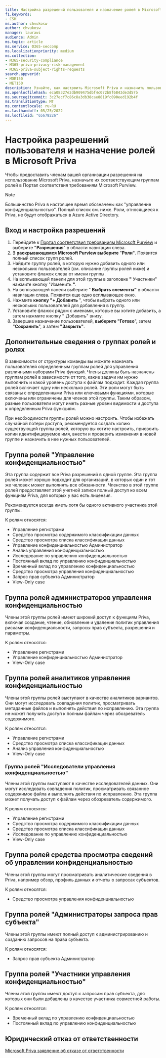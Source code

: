 ```yaml
---
title: Настройка разрешений пользователя и назначение ролей в Microsoft Priva
f1.keywords:
- CSH
ms.author: chvukosw
author: chvukosw
manager: laurawi
audience: Admin
ms.topic: article
ms.service: O365-seccomp
ms.localizationpriority: medium
ms.collection:
- M365-security-compliance
- M365-priva-privacy-risk-management
- M365-priva-subject-rights-requests
search.appverid:
- MOE150
- MET150
description: Узнайте, как настроить Microsoft Priva и назначить пользователей группам ролей.
ms.openlocfilehash: eca08327e2db909475dbf4c072b8f6843de3d57b
ms.sourcegitcommit: 3c27ecf7c86c8a3db38cae8819fc090eed192b4f
ms.translationtype: MT
ms.contentlocale: ru-RU
ms.lasthandoff: 05/25/2022
ms.locfileid: "65678226"
---
```

# <a name="set-user-permissions-and-assign-roles-in-microsoft-priva"></a>Настройка разрешений пользователя и назначение ролей в Microsoft Priva

Чтобы предоставить членам вашей организации разрешения на использование Microsoft Priva, назначьте их соответствующим группам ролей в Портал соответствия требованиям Microsoft Purview.

> [!NOTE]
> Большинство Priva в настоящее время обозначены как "управление конфиденциальностью". Полный список см. ниже. Роли, относящиеся к Priva, не будут отображаться в Azure Active Directory.

## <a name="sign-in-and-set-permissions"></a>Вход и настройка разрешений

1. Перейдите к [Портал соответствия требованиям Microsoft Purview](https://compliance.microsoft.com/) и выберите **"Разрешения**" в области навигации слева.  
2. В **раскрывающемся Microsoft Purview выберите** "**Роли"**. Появится полный список групп ролей.
3. Найдите группу ролей, в которую нужно добавить одного или нескольких пользователей (см. описание группы ролей ниже) и установите флажок слева от имени группы.
4. На всплывающей панели для этой группы в заголовке **"** Участники" нажмите кнопку "Изменить **"**.  
5. На всплывающей панели выберите " **Выбрать элементы"** в области навигации слева. Появится еще одно всплывающее окно.
6. Нажмите **кнопку "+ Добавить** ", чтобы выбрать одного или нескольких пользователей для добавления в группу.  
7. Установите флажок рядом с именами, которые вы хотите добавить, а затем нажмите кнопку **"** Добавить" внизу.  
8. Завершив назначение пользователей, **выберите "Готово**", затем **"Сохранить**", а затем **"Закрыть"**.

## <a name="learn-more-about-role-groups-and-roles"></a>Дополнительные сведения о группах ролей и ролях

В зависимости от структуры команды вы можете назначать пользователей определенным группам ролей для управления различными наборами Priva функций. Члены должны быть назначены группам ролей в зависимости от того, какие задачи им нужно выполнить и какой уровень доступа к файлам подходит. Каждая группа ролей включает одну или несколько ролей. Эти роли могут быть связаны с определенными Priva или ключевыми функциями, которые включены или ограничены для членов этой группы. Таким образом, разные пользователи могут иметь разные уровни видимости и доступа к определенным Priva функциям.

При необходимости группы ролей можно настроить. Чтобы избежать случайной потери доступа, рекомендуется создать копию существующей группы ролей, которую вы хотите настроить, присвоить копии идентифицируемое имя, внести и проверить изменения в новой группе и назначить в нее нужных пользователей.

## <a name="privacy-management-role-group"></a>Группа ролей "Управление конфиденциальностью"

Эта группа содержит все Priva разрешений в одной группе. Эта группа ролей может хорошо подходит для организаций, в которых один и тот же человек может выполнять все обязанности. Членство в этой группе ролей предоставляет этой учетной записи полный доступ ко всем функциям Priva, для которых у вас есть лицензия.

Рекомендуется всегда иметь хотя бы одного активного участника этой группы.

К ролям относятся:

- Управление регистрами  
- Средство просмотра содержимого классификации данных  
- Средство просмотра списка классификации данных  
- Управление конфиденциальностью Администратор  
- Анализ управления конфиденциальностью  
- Исследование по управлению конфиденциальностью  
- Постоянный вклад по управлению конфиденциальностью  
- Временный вклад по управлению конфиденциальностью  
- Средство просмотра управления конфиденциальностью  
- Запрос прав субъекта Администратор  
- View-Only case

## <a name="privacy-management-administrators-role-group"></a>Группа ролей администраторов управления конфиденциальностью

Члены этой группы ролей имеют широкий доступ к функциям Priva, включая создание, чтение, обновление и удаление политик управления рисками конфиденциальности, запросы прав субъекта, разрешения и параметры.

К ролям относятся:

- Управление регистрами  
- Управление конфиденциальностью Администратор  
- View-Only case

## <a name="privacy-management-analysts-role-group"></a>Группа ролей аналитиков управления конфиденциальностью

Члены этой группы ролей выступают в качестве аналитиков вариантов. Они могут исследовать совпадения политик, просматривать метаданные файлов и выполнять действия по исправлению. Эта группа не может получить доступ к полным файлам через обозреватель содержимого.

К ролям относятся:

- Управление регистрами  
- Средство просмотра списка классификации данных  
- Анализ управления конфиденциальностью  
- View-Only case

### <a name="privacy-management-investigators-role-group"></a>Группа ролей "Исследователи управления конфиденциальностью"

Члены этой группы выступают в качестве исследователей данных. Они могут исследовать совпадения политик, просматривать связанное содержимое файла и выполнять действия по исправлению. Эта группа может получать доступ к файлам через обозреватель содержимого.

К ролям относятся:

- Управление регистрами  
- Средство просмотра содержимого классификации данных  
- Средство просмотра списка классификации данных  
- Исследование по управлению конфиденциальностью  
- View-Only case

## <a name="privacy-management-viewer-role-group"></a>Группа ролей средства просмотра сведений об управлении конфиденциальностью

Члены этой группы могут просматривать аналитические сведения в Priva, например обзор, профиль данных и отчеты о запросах субъектов.

К ролям относятся:

- Средство просмотра управления конфиденциальностью

## <a name="subject-rights-request-administrators-role-group"></a>Группа ролей "Администраторы запроса прав субъекта"

Члены этой группы имеют полный доступ к администрированию и созданию запросов на права субъекта.

К ролям относятся:

- Запрос прав субъекта Администратор

## <a name="privacy-management-contributors-role-group"></a>Группа ролей "Участники управления конфиденциальностью"

Члены этой группы имеют доступ к запросам прав субъекта, для которых они были добавлены в качестве участника совместной работы.  

К ролям относятся:

- Временный вклад по управлению конфиденциальностью  
- Постоянный вклад по управлению конфиденциальностью

## <a name="legal-disclaimer"></a>Юридический отказ от ответственности

[Microsoft Priva заявление об отказе от ответственности](priva-disclaimer.md)